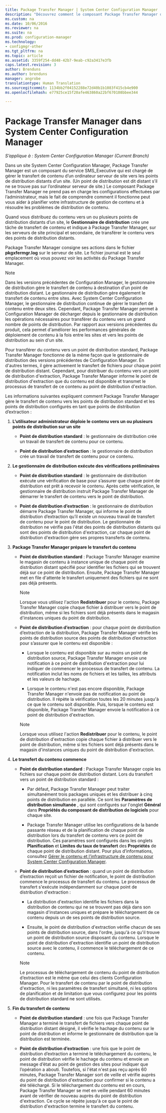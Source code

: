```yaml
---
title: Package Transfer Manager | System Center Configuration Manager
description: "Découvrez comment le composant Package Transfer Manager de System Center Configuration Manager transfère le contenu d’un serveur de site vers des points de distribution distants."
ms.custom: na
ms.date: 10/06/2016
ms.reviewer: na
ms.suite: na
ms.prod: configuration-manager
ms.technology:
- configmgr-other
ms.tgt_pltfrm: na
ms.topic: article
ms.assetid: 3359f254-dd48-42b7-9eab-c92a3417e3fb
caps.latest.revision: 3
author: Brenduns
ms.author: brenduns
manager: angrobe
translationtype: Human Translation
ms.sourcegitcommit: 1134bb2f04152288e72d40b1b1083f415cb4e900
ms.openlocfilehash: e77925ce15f20afe463860a22bf670108bbee344

---
```

# <a name="package-transfer-manager-in-system-center-configuration-manager"></a>Package Transfer Manager dans System Center Configuration Manager

*S’applique à : System Center Configuration Manager (Current Branch)*

Dans un site System Center Configuration Manager, Package Transfer Manager est un composant du service SMS_Executive qui est chargé de gérer le transfert de contenu d’un ordinateur serveur de site vers les points de distribution distants d’un site. (Un point de distribution est dit distant s’il ne se trouve pas sur l’ordinateur serveur de site.) Le composant Package Transfer Manager ne prend pas en charge les configurations effectuées par l’administrateur, mais le fait de comprendre comment il fonctionne peut vous aider à planifier votre infrastructure de gestion de contenu et à résoudre les problèmes de distribution de contenu.


Quand vous distribuez du contenu vers un ou plusieurs points de distribution distants d’un site, le **Gestionnaire de distribution** crée une tâche de transfert de contenu et indique à Package Transfer Manager, sur les serveurs de site principal et secondaire, de transférer le contenu vers des points de distribution distants.

 Package Transfer Manager consigne ses actions dans le fichier **pkgxfermgr.log** sur le serveur de site. Le fichier journal est le seul emplacement où vous pouvez voir les activités du Package Transfer Manager.  

> [!NOTE]  
>  Dans les versions précédentes de Configuration Manager, le gestionnaire de distribution gère le transfert de contenu à destination d’un point de distribution distant. Le gestionnaire de distribution gère également le transfert de contenu entre sites. Avec System Center Configuration Manager, le gestionnaire de distribution continue de gérer le transfert de contenu entre deux sites. Cependant, Package Transfer Manager permet à Configuration Manager de décharger depuis le gestionnaire de distribution les opérations nécessaires pour transférer du contenu vers un grand nombre de points de distribution. Par rapport aux versions précédentes du produit, cela permet d'améliorer les performances générales de déploiement de contenu à la fois entre les sites et vers les points de distribution au sein d'un site.  

 Pour transférer du contenu vers un point de distribution standard, Package Transfer Manager fonctionne de la même façon que le gestionnaire de distribution des versions précédentes de Configuration Manager. En d'autres termes, il gère activement le transfert de fichiers pour chaque point de distribution distant. Cependant, pour distribuer du contenu vers un point de distribution d'extraction, Package Transfer Manager informe le point de distribution d'extraction que du contenu est disponible et transmet le processus de transfert de ce contenu au point de distribution d'extraction.  

Les informations suivantes expliquent comment Package Transfer Manager gère le transfert de contenu vers les points de distribution standard et les points de distribution configurés en tant que points de distribution d’extraction :
1.  **L’utilisateur administrateur déploie le contenu vers un ou plusieurs points de distribution sur un site**  

    -   **Point de distribution standard** : le gestionnaire de distribution crée un travail de transfert de contenu pour ce contenu.  

    -   **Point de distribution d’extraction** : le gestionnaire de distribution crée un travail de transfert de contenu pour ce contenu.  

2.  **Le gestionnaire de distribution exécute des vérifications préliminaires**  

    -   **Point de distribution standard** : le gestionnaire de distribution exécute une vérification de base pour s’assurer que chaque point de distribution est prêt à recevoir le contenu. Après cette vérification, le gestionnaire de distribution instruit Package Transfer Manager de démarrer le transfert de contenu vers le point de distribution.  

    -   **Point de distribution d’extraction** : le gestionnaire de distribution démarre Package Transfer Manager, qui informe le point de distribution d’extraction qu’il existe un nouveau travail de transfert de contenu pour le point de distribution. Le gestionnaire de distribution ne vérifie pas l'état des points de distribution distants qui sont des points de distribution d'extraction, car chaque point de distribution d'extraction gère ses propres transferts de contenu.  

3.  **Package Transfer Manager prépare le transfert du contenu**  

    -   **Point de distribution standard** : Package Transfer Manager examine le magasin de contenu à instance unique de chaque point de distribution distant spécifié pour identifier les fichiers qui se trouvent déjà sur ce point de distribution. Ensuite, Package Transfer Manager met en file d'attente le transfert uniquement des fichiers qui ne sont pas déjà présents.  

        > [!NOTE]  
        >  Lorsque vous utilisez l'action **Redistribuer** pour le contenu, Package Transfer Manager copie chaque fichier à distribuer vers le point de distribution, même si les fichiers sont déjà présents dans le magasin d'instances uniques du point de distribution.  

    -   **Point de distribution d’extraction** : pour chaque point de distribution d’extraction de la distribution, Package Transfer Manager vérifie les points de distribution source des points de distribution d’extraction pour s’assurer que le contenu est disponible :  

        -   Lorsque le contenu est disponible sur au moins un point de distribution source, Package Transfer Manager envoie une notification à ce point de distribution d'extraction pour lui indiquer de commencer le processus de transfert de contenu. La notification inclut les noms de fichiers et les tailles, les attributs et les valeurs de hachage.  

        -   Lorsque le contenu n'est pas encore disponible, Package Transfer Manager n'envoie pas de notification au point de distribution. Il répète la vérification toutes les 20 minutes jusqu'à ce que le contenu soit disponible. Puis, lorsque le contenu est disponible, Package Transfer Manager envoie la notification à ce point de distribution d'extraction.  

        > [!NOTE]  
        >  Lorsque vous utilisez l'action **Redistribuer** pour le contenu, le point de distribution d'extraction copie chaque fichier à distribuer vers le point de distribution, même si les fichiers sont déjà présents dans le magasin d'instances uniques du point de distribution d'extraction.  

4.  **Le transfert du contenu commence**  

    -   **Point de distribution standard** : Package Transfer Manager copie les fichiers sur chaque point de distribution distant. Lors du transfert vers un point de distribution standard :  

        -   Par défaut, Package Transfer Manager peut traiter simultanément trois packages uniques et les distribuer à cinq points de distribution en parallèle. Ce sont les **Paramètres de distribution simultanée** , qui sont configurés sur l'onglet **Général** dans **Propriétés du composant de distribution de logiciels** pour chaque site.  

        -   Package Transfer Manager utilise les configurations de la bande passante réseau et de la planification de chaque point de distribution lors du transfert de contenu vers ce point de distribution. Ces paramètres sont configurés dans les onglets **Planification** et **Limites du taux de transfert** des **Propriétés** de chaque point de distribution distant. Pour plus d’informations, consultez [Gérer le contenu et l’infrastructure de contenu pour System Center Configuration Manager](../../../core/servers/deploy/configure/manage-content-and-content-infrastructure.md).  

    -   **Point de distribution d’extraction** : quand un point de distribution d’extraction reçoit un fichier de notification, le point de distribution commence le processus de transfert du contenu. Le processus de transfert s'exécute indépendamment sur chaque point de distribution d'extraction :  

        -   La distribution d'extraction identifie les fichiers dans la distribution de contenu qui ne se trouvent pas déjà dans son magasin d'instances uniques et prépare le téléchargement de ce contenu depuis un de ses points de distribution source.  

        -   Ensuite, le point de distribution d'extraction vérifie chacun de ses points de distribution source, dans l'ordre, jusqu'à ce qu'il trouve un point de distribution source disposant du contenu. Lorsque le point de distribution d'extraction identifie un point de distribution source avec le contenu, il commence le téléchargement de ce contenu.  

        > [!NOTE]  
        >  Le processus de téléchargement de contenu du point de distribution d’extraction est le même que celui des clients Configuration Manager. Pour le transfert de contenu par le point de distribution d'extraction, ni les paramètres de transfert simultané, ni les options de planification et de limitation que vous configurez pour les points de distribution standard ne sont utilisés.  

5.  **Fin du transfert de contenu**  

    -   **Point de distribution standard** : une fois que Package Transfer Manager a terminé le transfert de fichiers vers chaque point de distribution distant désigné, il vérifie le hachage du contenu sur le point de distribution et informe le gestionnaire de distribution que la distribution est terminée.  

    -   **Point de distribution d’extraction** : une fois que le point de distribution d’extraction a terminé le téléchargement du contenu, le point de distribution vérifie le hachage du contenu et envoie un message d’état au point de gestion des sites pour indiquer que l’opération a abouti. Toutefois, si l'état n'est pas reçu après 60 minutes, Package Transfer Manager sort de veille et vérifie auprès du point de distribution d'extraction pour confirmer si le contenu a été téléchargé. Si le téléchargement du contenu est en cours, Package Transfer Manager se met en veille pendant 60 minutes avant de vérifier de nouveau auprès du point de distribution d'extraction. Ce cycle se répète jusqu'à ce que le point de distribution d'extraction termine le transfert du contenu.  



<!--HONumber=Nov16_HO1-->


